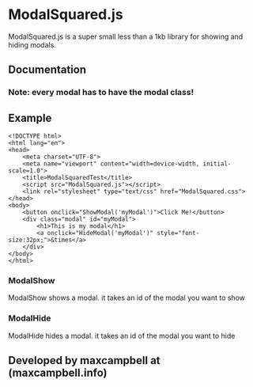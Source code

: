 # ModalSquared.js
ModalSquared.js is a super small less than a 1kb library for showing and hiding modals.

## Documentation
### Note: every modal has to have the modal class!
## Example
```
<!DOCTYPE html>
<html lang="en">
<head>
    <meta charset="UTF-8">
    <meta name="viewport" content="width=device-width, initial-scale=1.0">
    <title>ModalSquaredTest</title>
    <script src="ModalSquared.js"></script>
    <link rel="stylesheet" type="text/css" href="ModalSquared.css">
</head>
<body>
    <button onclick="ShowModal('myModal')">Click Me!</button>
    <div class="modal" id="myModal">
        <h1>This is my modal</h1>
        <a onclick="HideModal('myModal')" style="font-size:32px;">&times</a>
    </div>
</body>
</html>
```
### ModalShow
ModalShow shows a modal. it takes an id of the modal you want to show
### ModalHide
ModalHide hides a modal. it takes an id of the modal you want to hide


## Developed by maxcampbell at (maxcampbell.info)
